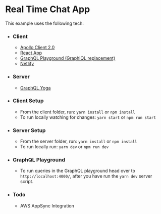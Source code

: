 # Real Time Chat App

This example uses the following tech:

- ### Client
  - [Apollo Client 2.0](https://github.com/apollographql/apollo-client)
  - [React App](https://github.com/facebookincubator/create-react-app)
  - [GraphQL Playground (GraphiQL replacement)](https://github.com/graphcool/graphql-playground)
  - [Netlify](https://www.netlify.com/)

- ### Server
  -  [GraphQL Yoga](https://github.com/prisma/graphql-yoga)
   
 - ### Client Setup  
    - From the client folder, run:
  `yarn install` or `npm install`
    - To run locally watching for changes:
  `yarn start` or `npm run start`

- ### Server Setup 
  - From the server folder, run:
  `yarn install` or `npm install`
  - To run locally run:
  `yarn dev` or `npm run dev`


- ### GraphQL Playground

  - To run queries in the GraphQL playground head over to
`http://localhost:4000/`, after you have run the `yarn dev` server script.

- ### Todo
  - AWS AppSync Integration
